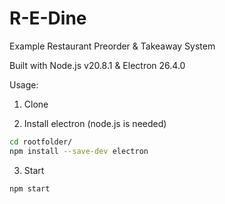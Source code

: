 # R-E-Dine
 Example Restaurant Preorder & Takeaway System

Built with Node.js v20.8.1 & Electron 26.4.0

Usage:

1. Clone

2. Install electron (node.js is needed)
```bash
cd rootfolder/
npm install --save-dev electron
```

3. Start
```bash
npm start
```